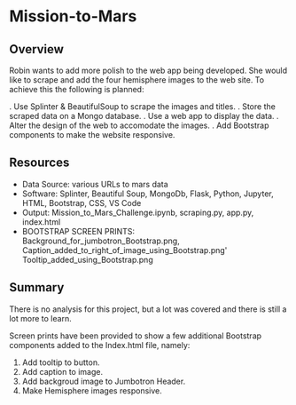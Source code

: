 # Mission-to-Mars

## Overview

Robin wants to add more polish to the web app being developed. She would like to scrape and add the four hemisphere images to the web site. To achieve this the following is planned:

. Use Splinter & BeautifulSoup to scrape the images and titles.
. Store the scraped data on a Mongo database.
. Use a web app to display the data.
. Alter the design of the web to accomodate the images.
. Add Bootstrap components to make the website responsive.


## Resources
- Data Source: various URLs to mars data
- Software: Splinter, Beautiful Soup, MongoDb, Flask, Python, Jupyter, HTML, Bootstrap, CSS, VS Code 
- Output: Mission_to_Mars_Challenge.ipynb, scraping.py, app.py, index.html 
- BOOTSTRAP SCREEN PRINTS: Background_for_jumbotron_Bootstrap.png, Caption_added_to_right_of_image_using_Bootstrap.png'
Tooltip_added_using_Bootstrap.png



## Summary

There is no analysis for this project, but a lot was covered and there is still a lot more to learn.

Screen prints have been provided to show a few additional Bootstrap components added to the Index.html file, namely:

1. Add tooltip to button.
2. Add caption to image.
3. Add backgroud image to Jumbotron Header.
4. Make Hemisphere images responsive.
